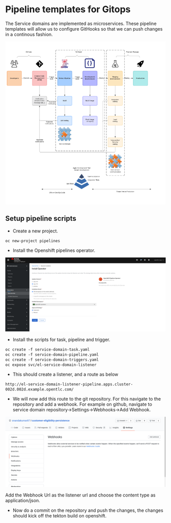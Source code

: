 # Pipeline templates for Gitops 

The Service domains are implemented as microservices. These pipeline templates will allow
us to configure GitHooks so that we can push changes in a continous fashion.

![A typical CI/CD Process](img/cicd.png)

## Setup pipeline scripts

+ Create a new project.
```
oc new-project pipelines
```

+ Install the Openshift pipelines operator.

![Openshift pipelines operator](img/openshift_pipelines_operator.png)

+ Install the scripts for task, pipeline and trigger. 
```
oc create -f service-domain-task.yaml
oc create -f service-domain-pipeline.yaml
oc create -f service-domain-triggers.yaml
oc expose svc/el-service-domain-listener
```
+ This should create a listener, and a route as below
```
http://el-service-domain-listener-pipeline.apps.cluster-002d.002d.example.opentlc.com/
```
+ We will now add this route to the git repository. For this navigate to the repository and add a webhook.
For example on github, navigate to service domain repository->Settings->Webhooks->Add Webhook.

![webhook](img/webook.png)

Add the Webhook Url as the listener url and choose the content type as application/json.

+ Now do a commit on the repository and push the changes, the changes should kick off the tekton build on openshift.
